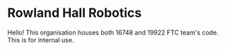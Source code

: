 # Rowland Hall Robotics

Hello! This organisation houses both 16748 and 19922 FTC team's code. This is for internal use.

<!-- MARKETING: PLEASE ADD MORE STUFF HERE. -->
